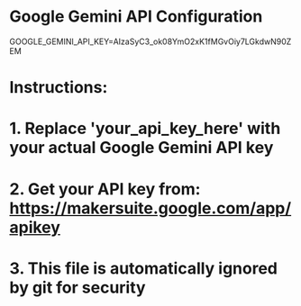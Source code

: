# Google Gemini API Configuration
GOOGLE_GEMINI_API_KEY=AIzaSyC3_ok08YmO2xK1fMGvOiy7LGkdwN90ZEM

# Instructions:
# 1. Replace 'your_api_key_here' with your actual Google Gemini API key
# 2. Get your API key from: https://makersuite.google.com/app/apikey
# 3. This file is automatically ignored by git for security